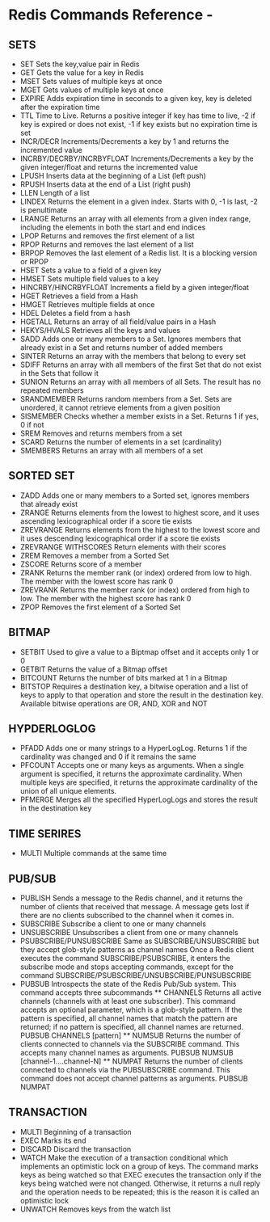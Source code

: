 # Redis Commands Reference -

## SETS
* SET
Sets the key,value pair in Redis
* GET
Gets the value for a key in Redis
* MSET
Sets values of multiple keys at once
* MGET
Gets values of multiple keys at once
* EXPIRE
Adds expiration time in seconds to a given key, key is deleted after the expiration time
* TTL
Time to Live. Returns a positive integer if key has time to live, -2 if key is expired or does not exist, -1 if key exists but no expiration time is set
* INCR/DECR
Increments/Decrements a key by 1 and returns the incremented value
* INCRBY/DECRBY/INCRBYFLOAT
Increments/Decrements a key by the given integer/float and returns the incremented value
* LPUSH
Inserts data at the beginning of a List (left push)
* RPUSH
Inserts data at the end of a List (right push)
* LLEN
Length of a list
* LINDEX
Returns the element in a given index. Starts with 0, -1 is last, -2 is penultimate
* LRANGE
Returns an array with all elements from a given index range, including the elements in both the start and end indices
* LPOP
Returns and removes the first element of a list
* RPOP
Returns and removes the last element of a list
* BRPOP
Removes the last element of a Redis list. It is a blocking version or RPOP
* HSET
Sets a value to a field of a given key
* HMSET
Sets multiple field values to a key
* HINCRBY/HINCRBYFLOAT
Increments a field by a given integer/float
* HGET
Retrieves a field from a Hash
* HMGET
Retrieves multiple fields at once
* HDEL
Deletes a field from a hash
* HGETALL
Returns an array of all field/value pairs in a Hash
* HEKYS/HVALS
Retrieves all the keys and values
* SADD
Adds one or many members to a Set. Ignores members that already exist in a Set and returns number of added members
* SINTER
Returns an array with the members that belong to every set
* SDIFF
Returns an array with all members of the first Set that do not exist in the Sets that follow it
* SUNION
Returns an array with all members of all Sets. The result has no repeated members
* SRANDMEMBER
Returns random members from a Set. Sets are unordered, it cannot retrieve elements from a given position
* SISMEMBER
Checks whether a member exists in a Set. Returns 1 if yes, 0 if not
* SREM
Removes and returns members from a set
* SCARD
Returns the number of elements in a set (cardinality)
* SMEMBERS
Returns an array with all members of a set

## SORTED SET

* ZADD
Adds one or many members to a Sorted set, ignores members that already exist
* ZRANGE
Returns elements from the lowest to highest score, and it uses ascending lexicographical order if a score tie exists
* ZREVRANGE
Returns elements from the highest to the lowest score and it uses descending lexicographical order if a score tie exists
* ZREVRANGE WITHSCORES
Return elements with their scores
* ZREM
Removes a member from a Sorted Set
* ZSCORE
Returns score of a member
* ZRANK
Returns the member rank (or index) ordered from low to high. The member with the lowest score has rank 0
* ZREVRANK
Returns the member rank (or index) ordered from high to low. The member with the highest score has rank 0
* ZPOP
Removes the first element of a Sorted Set

## BITMAP
* SETBIT
Used to give a value to a Biptmap offset and it accepts only 1 or 0
* GETBIT
Returns the value of a Bitmap offset
* BITCOUNT
Returns the number of bits marked at 1 in a Bitmap
* BITSTOP
Requires a destination key, a bitwise operation and a list of keys to apply to that operation and store the result in the destination key. Available bitwise operations are OR, AND, XOR and NOT

## HYPDERLOGLOG
* PFADD
Adds one or many strings to a HyperLogLog. Returns 1 if the cardinality was changed and 0 if it remains the same
* PFCOUNT
Accepts one or many keys as arguments. When a single argument is specified, it returns the approximate cardinality. When multiple keys are specified, it returns the approximate cardinality of the union of all unique elements.
* PFMERGE
Merges all the specified HyperLogLogs and stores the result in the destination key

## TIME SERIRES
* MULTI
Multiple commands at the same time

## PUB/SUB
* PUBLISH
Sends a message to the Redis channel, and it returns the number of clients that received that message. A message gets lost if there are no clients subscribed to the channel when it comes in.
* SUBSCRIBE
Subscribe a client to one or many channels
* UNSUBSCRIBE
Unsubscribes a client from one or many channels
* PSUBSCRIBE/PUNSUBSCRIBE
Same as SUBSCRIBE/UNSUBSCRIBE but they accept glob-style patterns as channel names
Once a Redis client executes the command SUBSCRIBE/PSUBSCRIBE, it enters the subscribe mode and stops accepting commands, except for the command SUBSCRIBE/PSUBSCRIBE/UNSUBSCRIBE/PUNSUBSCRIBE
* PUBSUB
Introspects the state of the Redis Pub/Sub system. This command accepts three subcommands
** CHANNELS
Returns all active channels (channels with at least one subscriber). This command accepts an optional parameter, which is a glob-style pattern. If the pattern is specified, all channel names that match the pattern are returned; if no pattern is specified, all channel names are returned. PUBSUB CHANNELS [pattern]
** NUMSUB
Returns the number of clients connected to channels via the SUBSCRIBE command. This accepts many channel names as arguments. PUBSUB NUMSUB [channel-1....channel-N]
** NUMPAT
Returns the number of clients connected to channels via the PUBSUBSCRIBE command. This command does not accept channel patterns as arguments. PUBSUB NUMPAT

## TRANSACTION
* MULTI
Beginning of a transaction
* EXEC
Marks its end
* DISCARD
Discard the transaction
* WATCH
Make the execution of a transaction conditional which implements an optimistic lock on a group of keys. The command marks keys as being watched so that EXEC executes the transaction only if the keys being watched were not changed. Otherwise, it returns a null reply and the operation needs to be repeated; this is the reason it is called an optimistic lock
* UNWATCH
Removes keys from the watch list
